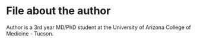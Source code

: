 # File about the author

Author is a 3rd year MD/PhD student at the University of Arizona College of Medicine - Tucson. 
